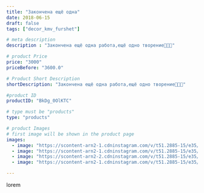 ```yaml
---
title: "Закончена ещё одна"
date: 2018-06-15
draft: false
tags: ["decor_kmv_furshet"]

# meta description
description : "Закончена ещё одна работа,ещё одно творение🌺🌺🌺"

# product Price
price: "3000"
priceBefore: "3600.0"

# Product Short Description
shortDescription: "Закончена ещё одна работа,ещё одно творение🌺🌺🌺"

#product ID
productID: "BkDg_0OlKTC"

# type must be "products"
type: "products"

# product Images
# first image will be shown in the product page
images:
  - image: "https://scontent-arn2-1.cdninstagram.com/v/t51.2885-15/e35/34097354_2105408243114658_3959632085072740352_n.jpg?se=7&tp=1&_nc_ht=scontent-arn2-1.cdninstagram.com&_nc_cat=106&_nc_ohc=KU0KZHwnz14AX8KJGDk&oh=4627f4a4d8d4d5a2f2d5bcd80cb1b755&oe=606C8F25&ig_cache_key=MTgwMjQyOTM2ODQ2NTU1MTY4NA%3D%3D.2"
  - image: "https://scontent-arn2-1.cdninstagram.com/v/t51.2885-15/e35/34664547_2139581956255977_7231691093476114432_n.jpg?se=7&tp=1&_nc_ht=scontent-arn2-1.cdninstagram.com&_nc_cat=109&_nc_ohc=9_CUe1v5PqwAX8ybvBB&oh=42741f500e2e94abeb02b4cb729007c7&oe=606CC85E&ig_cache_key=MTgwMjQyOTMyNTQ5MDYzNzA4Ng%3D%3D.2"
  - image: "https://scontent-arn2-2.cdninstagram.com/v/t51.2885-15/e35/34325799_212967969531296_7976859544145887232_n.jpg?se=7&tp=1&_nc_ht=scontent-arn2-2.cdninstagram.com&_nc_cat=108&_nc_ohc=vYJ7UX3qRt8AX9YXe-i&oh=80ef35398d8ce3f6880a516e61dfbc76&oe=606AFBF6&ig_cache_key=MTgwMjQyOTM3MjA4OTM1NTU4Ng%3D%3D.2"
  - image: "https://scontent-arn2-1.cdninstagram.com/v/t51.2885-15/e35/34565803_1580572685381593_3796346774327656448_n.jpg?se=7&tp=1&_nc_ht=scontent-arn2-1.cdninstagram.com&_nc_cat=101&_nc_ohc=sZRk5bPfo1UAX979w34&oh=20ff0afdb8b60a08a809f8fbc8a9b1ed&oe=606CB323&ig_cache_key=MTgwMjQyOTM4NTE2NzEwOTg0OA%3D%3D.2"

---
```

lorem
